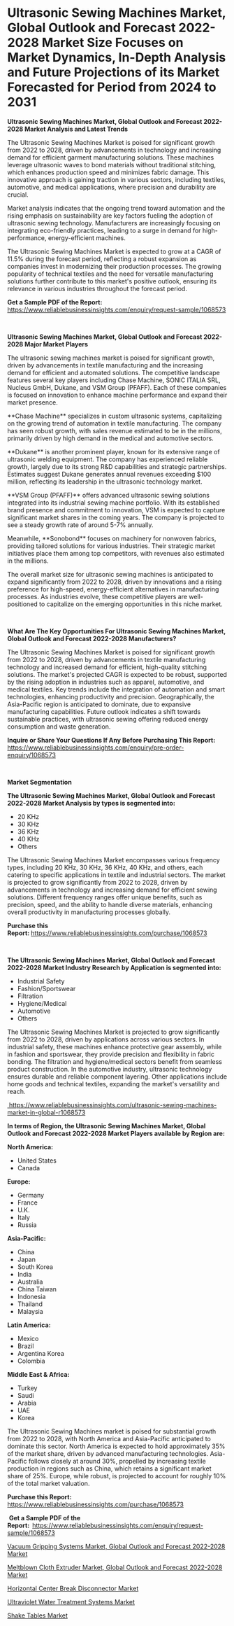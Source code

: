 <p><h1>Ultrasonic Sewing Machines Market, Global Outlook and Forecast 2022-2028 Market Size Focuses on Market Dynamics, In-Depth Analysis and Future Projections of its Market Forecasted for Period from 2024 to 2031</h1></p><p><strong>Ultrasonic Sewing Machines Market, Global Outlook and Forecast 2022-2028 Market Analysis and Latest Trends</strong></p>
<p><p>The Ultrasonic Sewing Machines Market is poised for significant growth from 2022 to 2028, driven by advancements in technology and increasing demand for efficient garment manufacturing solutions. These machines leverage ultrasonic waves to bond materials without traditional stitching, which enhances production speed and minimizes fabric damage. This innovative approach is gaining traction in various sectors, including textiles, automotive, and medical applications, where precision and durability are crucial.</p><p>Market analysis indicates that the ongoing trend toward automation and the rising emphasis on sustainability are key factors fueling the adoption of ultrasonic sewing technology. Manufacturers are increasingly focusing on integrating eco-friendly practices, leading to a surge in demand for high-performance, energy-efficient machines. </p><p>The Ultrasonic Sewing Machines Market is expected to grow at a CAGR of 11.5% during the forecast period, reflecting a robust expansion as companies invest in modernizing their production processes. The growing popularity of technical textiles and the need for versatile manufacturing solutions further contribute to this market's positive outlook, ensuring its relevance in various industries throughout the forecast period.</p></p>
<p><strong>Get a Sample PDF of the Report:&nbsp;</strong> <a href="https://www.reliablebusinessinsights.com/enquiry/request-sample/1068573">https://www.reliablebusinessinsights.com/enquiry/request-sample/1068573</a></p>
<p>&nbsp;</p>
<p><strong>Ultrasonic Sewing Machines Market, Global Outlook and Forecast 2022-2028 Major Market Players</strong></p>
<p><p>The ultrasonic sewing machines market is poised for significant growth, driven by advancements in textile manufacturing and the increasing demand for efficient and automated solutions. The competitive landscape features several key players including Chase Machine, SONIC ITALIA SRL, Nucleus GmbH, Dukane, and VSM Group (PFAFF). Each of these companies is focused on innovation to enhance machine performance and expand their market presence.</p><p>**Chase Machine** specializes in custom ultrasonic systems, capitalizing on the growing trend of automation in textile manufacturing. The company has seen robust growth, with sales revenue estimated to be in the millions, primarily driven by high demand in the medical and automotive sectors.</p><p>**Dukane** is another prominent player, known for its extensive range of ultrasonic welding equipment. The company has experienced reliable growth, largely due to its strong R&D capabilities and strategic partnerships. Estimates suggest Dukane generates annual revenues exceeding $100 million, reflecting its leadership in the ultrasonic technology market.</p><p>**VSM Group (PFAFF)** offers advanced ultrasonic sewing solutions integrated into its industrial sewing machine portfolio. With its established brand presence and commitment to innovation, VSM is expected to capture significant market shares in the coming years. The company is projected to see a steady growth rate of around 5-7% annually.</p><p>Meanwhile, **Sonobond** focuses on machinery for nonwoven fabrics, providing tailored solutions for various industries. Their strategic market initiatives place them among top competitors, with revenues also estimated in the millions.</p><p>The overall market size for ultrasonic sewing machines is anticipated to expand significantly from 2022 to 2028, driven by innovations and a rising preference for high-speed, energy-efficient alternatives in manufacturing processes. As industries evolve, these competitive players are well-positioned to capitalize on the emerging opportunities in this niche market.</p></p>
<p>&nbsp;</p>
<p><strong>What Are The Key Opportunities For Ultrasonic Sewing Machines Market, Global Outlook and Forecast 2022-2028 Manufacturers?</strong></p>
<p><p>The Ultrasonic Sewing Machines Market is poised for significant growth from 2022 to 2028, driven by advancements in textile manufacturing technology and increased demand for efficient, high-quality stitching solutions. The market's projected CAGR is expected to be robust, supported by the rising adoption in industries such as apparel, automotive, and medical textiles. Key trends include the integration of automation and smart technologies, enhancing productivity and precision. Geographically, the Asia-Pacific region is anticipated to dominate, due to expansive manufacturing capabilities. Future outlook indicates a shift towards sustainable practices, with ultrasonic sewing offering reduced energy consumption and waste generation.</p></p>
<p><strong>Inquire or Share Your Questions If Any Before Purchasing This Report:</strong> <a href="https://www.reliablebusinessinsights.com/enquiry/pre-order-enquiry/1068573">https://www.reliablebusinessinsights.com/enquiry/pre-order-enquiry/1068573</a></p>
<p>&nbsp;</p>
<p><strong>Market Segmentation</strong></p>
<p><strong>The Ultrasonic Sewing Machines Market, Global Outlook and Forecast 2022-2028 Market Analysis by types is segmented into:</strong></p>
<p><ul><li>20 KHz</li><li>30 KHz</li><li>36 KHz</li><li>40 KHz</li><li>Others</li></ul></p>
<p><p>The Ultrasonic Sewing Machines Market encompasses various frequency types, including 20 KHz, 30 KHz, 36 KHz, 40 KHz, and others, each catering to specific applications in textile and industrial sectors. The market is projected to grow significantly from 2022 to 2028, driven by advancements in technology and increasing demand for efficient sewing solutions. Different frequency ranges offer unique benefits, such as precision, speed, and the ability to handle diverse materials, enhancing overall productivity in manufacturing processes globally.</p></p>
<p><strong>Purchase this Report:&nbsp;</strong><a href="https://www.reliablebusinessinsights.com/purchase/1068573">https://www.reliablebusinessinsights.com/purchase/1068573</a></p>
<p>&nbsp;</p>
<p><strong>The Ultrasonic Sewing Machines Market, Global Outlook and Forecast 2022-2028 Market Industry Research by Application is segmented into:</strong></p>
<p><ul><li>Industrial Safety</li><li>Fashion/Sportswear</li><li>Filtration</li><li>Hygiene/Medical</li><li>Automotive</li><li>Others</li></ul></p>
<p><p>The Ultrasonic Sewing Machines Market is projected to grow significantly from 2022 to 2028, driven by applications across various sectors. In industrial safety, these machines enhance protective gear assembly, while in fashion and sportswear, they provide precision and flexibility in fabric bonding. The filtration and hygiene/medical sectors benefit from seamless product construction. In the automotive industry, ultrasonic technology ensures durable and reliable component layering. Other applications include home goods and technical textiles, expanding the market's versatility and reach.</p></p>
<p><a href="https://www.reliablebusinessinsights.com/ultrasonic-sewing-machines-market-in-global-r1068573">&nbsp;https://www.reliablebusinessinsights.com/ultrasonic-sewing-machines-market-in-global-r1068573</a></p>
<p><strong>In terms of Region, the Ultrasonic Sewing Machines Market, Global Outlook and Forecast 2022-2028 Market Players available by Region are:</strong></p>
<p>
    <p> <strong> North America: </strong>
        <ul>
            <li>United States</li>
            <li>Canada</li>
        </ul>
        </p> 
    <p> <strong> Europe: </strong>
        <ul>
            <li>Germany</li>
            <li>France</li>
            <li>U.K.</li>
            <li>Italy</li>
            <li>Russia</li>
        </ul>
        </p> 
    <p> <strong> Asia-Pacific: </strong>
        <ul>
            <li>China</li>
            <li>Japan</li>
            <li>South Korea</li>
            <li>India</li>
            <li>Australia</li>
            <li>China Taiwan</li>
            <li>Indonesia</li>
            <li>Thailand</li>
            <li>Malaysia</li>
        </ul>
        </p> 
    <p> <strong> Latin America: </strong>
        <ul>
            <li>Mexico</li>
            <li>Brazil</li>
            <li>Argentina Korea</li>
            <li>Colombia</li>
        </ul>
        </p> 
    <p> <strong> Middle East & Africa: </strong>
        <ul>
            <li>Turkey</li>
            <li>Saudi</li>
            <li>Arabia</li>
            <li>UAE</li>
            <li>Korea</li>
        </ul>
    </p>
    </p>
<p><p>The Ultrasonic Sewing Machines market is poised for substantial growth from 2022 to 2028, with North America and Asia-Pacific anticipated to dominate this sector. North America is expected to hold approximately 35% of the market share, driven by advanced manufacturing technologies. Asia-Pacific follows closely at around 30%, propelled by increasing textile production in regions such as China, which retains a significant market share of 25%. Europe, while robust, is projected to account for roughly 10% of the total market valuation.</p></p>
<p><strong>Purchase this Report: </strong><a href="https://www.reliablebusinessinsights.com/purchase/1068573">https://www.reliablebusinessinsights.com/purchase/1068573</a></p>
<p>&nbsp;<strong>Get a Sample PDF of the Report:&nbsp;&nbsp;</strong><a href="https://www.reliablebusinessinsights.com/enquiry/request-sample/1068573">https://www.reliablebusinessinsights.com/enquiry/request-sample/1068573</a></p>
<p><strong></strong></p>
<p><p><a href="https://github.com/juniordelafrance/Market-Research-Report-List-4/blob/main/vacuum-gripping-systems-market-global-outlook-and-forecast-2022-2028-market.md">Vacuum Gripping Systems Market, Global Outlook and Forecast 2022-2028 Market</a></p><p><a href="https://github.com/kaiserrayhan25/Market-Research-Report-List-2/blob/main/meltblown-cloth-extruder-market-global-outlook-and-forecast-2022-2028-market.md">Meltblown Cloth Extruder Market, Global Outlook and Forecast 2022-2028 Market</a></p><p><a href="https://medium.com/@adribbs56546/market-forecast-global-horizontal-center-break-disconnector-trends-and-impact-analysis-2024-85a178dff1d6">Horizontal Center Break Disconnector Market</a></p><p><a href="https://www.linkedin.com/pulse/ultraviolet-water-treatment-systems-industry-forecast-ktvif?trackingId=SVqJf0d8TXyYNNstJ9S7SA%3D%3D">Ultraviolet Water Treatment Systems Market</a></p><p><a href="https://www.linkedin.com/pulse/global-shake-tables-market-sector-types-applications-ijvmf?trackingId=ZfebF5xuR5mnGR3wy6Hreg%3D%3D">Shake Tables Market</a></p></p>
